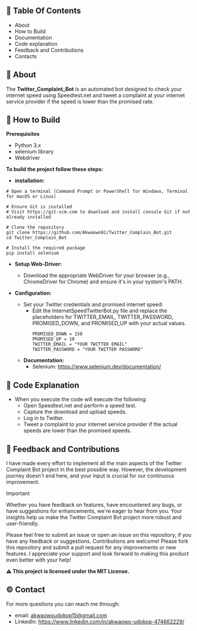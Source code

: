 ##  📖 Table Of Contents
- About
- How to Build
- Documentation
- Code explanation
- Feedback and Contributions
- Contacts

## 🚀 About
The **Twitter_Complaint_Bot** is an automated bot designed to check your internet speed using Speedtest.net and tweet a complaint at your internet service provider if the speed is lower than the promised rate.

## 📝 How to Build
**Prerequisites**
  - Python 3.x
  - selenium library
  - Webdriver

 **To build the project follow these steps:**
  - **installation:**
```shell
# Open a terminal (Command Prompt or PowerShell for Windows, Terminal for macOS or Linux)

# Ensure Git is installed
# Visit https://git-scm.com to download and install console Git if not already installed
            
# Clone the repository
git clone https://github.com/Akwaowo91/Twitter_Complain_Bot.git
cd Twitter_Complain_Bot       

# Install the required package
pip install selenium
```
  - **Setup Web-Driver:**
      - Download the appropriate WebDriver for your browser (e.g., ChromeDriver for Chrome) and ensure it's in your system's PATH.
        
  - **Configuration:**
      - Set your Twitter credentials and promised internet speed:
          - Edit the InternetSpeedTwitterBot.py file and replace the placeholders for TWITTER_EMAIL, TWITTER_PASSWORD, PROMISED_DOWN, and PROMISED_UP with your actual values.
            ```shell
            PROMISED_DOWN = 150
            PROMISED_UP = 10
            TWITTER_EMAIL = "YOUR TWITTER EMAIL"
            TWITTER_PASSWORD = "YOUR TWITTER PASSWORD"
            ```
      - **Documentation:**
          - Selenium: https://www.selenium.dev/documentation/
       
## 📄 Code Explanation
  - When you execute the code will execute the following:
      - Open Speedtest.net and perform a speed test.
      - Capture the download and upload speeds.
      - Log in to Twitter.
      - Tweet a complaint to your internet service provider if the actual speeds are lower than the promised speeds.
   
## 🤝 Feedback and Contributions
I have made every effort to implement all the main aspects of the Twitter Complaint Bot project in the best possible way. However, the development journey doesn't end here, and your input is crucial for our continuous improvement.

> [!IMPORTANT]
> Whether you have feedback on features, have encountered any bugs, or have suggestions for enhancements, we're eager to hear from you. Your insights help us make the Twitter Complaint Bot project more robust and user-friendly.

Please feel free to submit an issue or open an issue on this repository, if you have any feedback or suggestions.
Contributions are welcome! Please fork this repository and submit a pull request for any improvements or new features.
I appreciate your support and look forward to making this product even better with your help!

**⚠️ This project is licensed under the MIT License.**

## ©️ Contact
For more questions you can reach me through:  
- email: akwaowoudokop15@gmail.com
- LinkedIn: https://www.linkedin.com/in/akwaowo-udokop-474662229/
